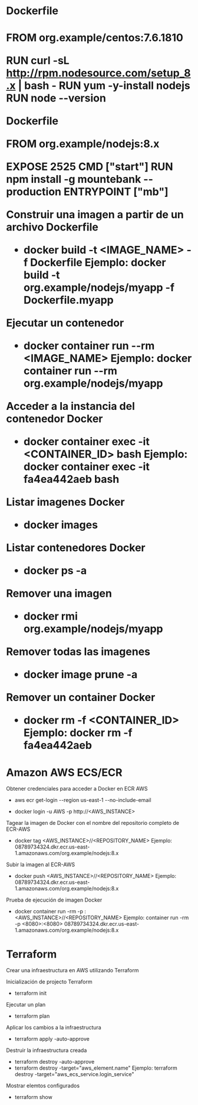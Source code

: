 
<h1>Dockerfile<h1>

FROM org.example/centos:7.6.1810

RUN curl -sL http://rpm.nodesource.com/setup_8.x | bash -
RUN yum -y-install nodejs
RUN node --version

Dockerfile

FROM org.example/nodejs:8.x

EXPOSE 2525
CMD ["start"]
RUN npm install -g mountebank --production
ENTRYPOINT ["mb"]




Construir una imagen a partir de un archivo Dockerfile
 * docker build -t <IMAGE_NAME> -f Dockerfile
  Ejemplo: docker build -t org.example/nodejs/myapp -f Dockerfile.myapp

Ejecutar un contenedor
 * docker container run --rm <IMAGE_NAME>
   Ejemplo: docker container run --rm org.example/nodejs/myapp

Acceder a la instancia del contenedor Docker
 * docker container exec -it <CONTAINER_ID> bash
   Ejemplo: docker container exec -it fa4ea442aeb bash

Listar imagenes Docker
 * docker images

Listar contenedores Docker
 * docker ps -a

Remover una imagen
 * docker rmi org.example/nodejs/myapp

Remover todas las imagenes
 * docker image prune -a

Remover un container Docker
 * docker rm -f <CONTAINER_ID>
   Ejemplo: docker rm -f fa4ea442aeb

<h1>Amazon AWS ECS/ECR</h1>

Obtener credenciales para acceder a Docker en ECR AWS
 * aws ecr get-login --region us-east-1 --no-include-email

 * docker login -u AWS -p <PASSWORD> http://<AWS_INSTANCE>

Tagear la imagen de Docker con el nombre del repositorio completo de ECR-AWS
 * docker tag <AWS_INSTANCE>/<DOMAIN>/<REPOSITORY_NAME> 
   Ejemplo: 08789734324.dkr.ecr.us-east-1.amazonaws.com/org.example/nodejs:8.x

Subir la imagen al ECR-AWS
 * docker push <AWS_INSTANCE>/<DOMAIN>/<REPOSITORY_NAME> 
   Ejemplo: 08789734324.dkr.ecr.us-east-1.amazonaws.com/org.example/nodejs:8.x

Prueba de ejecución de imagen Docker
 * docker container run -rm -p <hostPort>:<containerPort> <AWS_INSTANCE>/<DOMAIN>/<REPOSITORY_NAME>
   Ejemplo: container run -rm -p <8080>:<8080> 08789734324.dkr.ecr.us-east-1.amazonaws.com/org.example/nodejs:8.x


<h1>Terraform</h1>

Crear una infraestructura en AWS utilizando Terraform

Inicialización de projecto Terraform
 * terraform init

Ejecutar un plan
 * terraform plan

Aplicar los cambios a la infraestructura
 * terraform apply -auto-approve

Destruir la infraestructura creada
 * terraform destroy -auto-approve
 * terraform destroy -target="aws_element.name"
   Ejemplo: terraform destroy -target="aws_ecs_service.login_service"

Mostrar elemtos configurados
 * terraform show   
